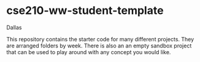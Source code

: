 # cse210-ww-student-template
Dallas

This repository contains the starter code for many different projects. They are arranged folders by week. There is also an an empty sandbox project that can be used to play around with any concept you would like.
